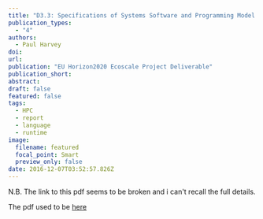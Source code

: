 ```yaml
---
title: "D3.3: Specifications of Systems Software and Programming Model "
publication_types:
  - "4"
authors:
  - Paul Harvey
doi: 
url: 
publication: "EU Horizon2020 Ecoscale Project Deliverable"
publication_short: 
abstract: 
draft: false
featured: false
tags:
  - HPC
  - report
  - language
  - runtime
image:
  filename: featured
  focal_point: Smart
  preview_only: false
date: 2016-12-07T03:52:57.826Z
---
```


N.B. The link to this pdf seems to be broken and i can't recall the full details. 

The pdf used to be [here](https://www.ecoscale.eu/_docs/ECOSCALE_D3.3.pdf)